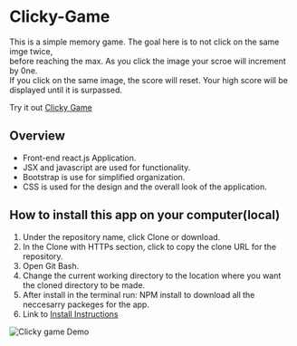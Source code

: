 # Clicky-Game
This is a simple memory game. The goal here is to not click on the same imge twice,  
before reaching the max. 
As you click the image your scroe will increment by 0ne.  
If you click on the same image, the score will reset.
Your high score will be displayed until it is surpassed.

Try it out  [Clicky Game](https://afternoon-dawn-64528.herokuapp.com/)

## Overview
- Front-end react.js Application.
- JSX and javascript are used for functionality.
- Bootstrap is use for simplified organization.
- CSS is used for the design and the overall look of the application.

## How to install this app on your computer(local)
1. Under the repository name, click Clone or download.
2. In the Clone with HTTPs section, click to copy the clone URL for the repository.
3. Open Git Bash.
4. Change the current working directory to the location where you want the cloned directory to be made.
5. After install in the terminal run: NPM install to download all the neccesarry packeges for the app.
6. Link to [Install Instructions](https://help.github.com/en/github/creating-cloning-and-archiving-repositories/cloning-a-repository)
 
![Clicky game Demo](imags/clicky.gif)
